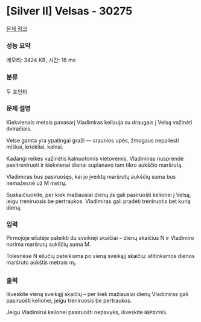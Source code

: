 # [Silver II] Velsas - 30275 

[문제 링크](https://www.acmicpc.net/problem/30275) 

### 성능 요약

메모리: 3424 KB, 시간: 16 ms

### 분류

두 포인터

### 문제 설명

<p>Kiekvienais metais pavasarį Vladimiras keliauja su draugais į Velsą važinėti dviračiais.</p>

<p>Velse gamta yra ypatingai graži — sraunios upės, žmogaus nepaliesti miškai, kriokliai, kalnai.</p>

<p>Kadangi reikės važinėtis kalnuotomis vietovėmis, Vladimiras nusprendė pasitreniruoti ir kiekvienai dienai suplanavo tam tikro aukščio maršrutą.</p>

<p>Vladimiras bus pasiruošęs, kai jo įveiktų maršrutų aukščių suma bus nemažesnė už M metrų.</p>

<p>Suskaičiuokite, per kiek mažiausiai dienų jis gali pasiruošti kelionei į Velsą, jeigu treniruosis be pertraukos. Vladimiras gali pradėti treniruotis bet kurią dieną.</p>

### 입력 

 <p>Pirmojoje eilutėje pateikti du sveikieji skaičiai – dienų skaičius N ir Vladimiro norima maršrutų aukščių suma M.</p>

<p>Tolesnėse N eilučių pateikiama po vieną sveikąjį skaičių: atitinkamos dienos maršruto aukštis metrais m<sub>i</sub>.</p>

### 출력 

 <p>Išveskite vieną sveikąjį skaičių – per kiek mažiausiai dienų Vladimiras gali pasiruošti kelionei, jeigu treniruosis be pertraukos.</p>

<p>Jeigu Vladimirui kelionei pasiruošti nepavyks, išveskite <code>NEPAVYKS</code>.</p>

